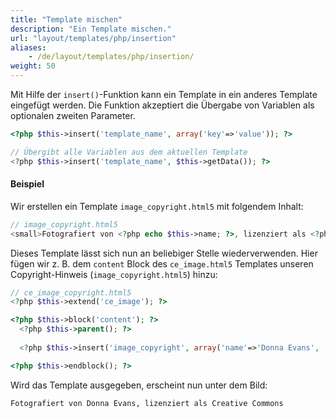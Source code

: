 ```yaml
---
title: "Template mischen"
description: "Ein Template mischen."
url: "layout/templates/php/insertion"
aliases:
    - /de/layout/templates/php/insertion/
weight: 50
---
```


Mit Hilfe der `insert()`-Funktion kann ein Template in ein anderes Template eingefügt werden. Die Funktion akzeptiert 
die Übergabe von Variablen als optionalen zweiten Parameter.

```php
<?php $this->insert('template_name', array('key'=>'value')); ?>

// Übergibt alle Variablen aus dem aktuellen Template
<?php $this->insert('template_name', $this->getData()); ?>
```

#### Beispiel
Wir erstellen ein Template `image_copyright.html5` mit folgendem Inhalt:

```php
// image_copyright.html5
<small>Fotografiert von <?php echo $this->name; ?>, lizenziert als <?php echo $this->license; ?></small>
```

Dieses Template lässt sich nun an beliebiger Stelle wiederverwenden. Hier fügen wir z.&nbsp;B. dem `content` Block des
`ce_image.html5` Templates unseren Copyright-Hinweis (`image_copyright.html5`) hinzu:

```php
// ce_image_copyright.html5
<?php $this->extend('ce_image'); ?>

<?php $this->block('content'); ?>
  <?php $this->parent(); ?>
  
  <?php $this->insert('image_copyright', array('name'=>'Donna Evans', 'license'=>'Creative Commons')); ?>

<?php $this->endblock(); ?>
```

Wird das Template ausgegeben, erscheint nun unter dem Bild:
```html
Fotografiert von Donna Evans, lizenziert als Creative Commons
```
